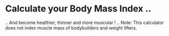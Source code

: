 # Calculate your Body Mass Index .. 

.. And become healthier, thinner and more muscular ! 
.. Note: This calculator does not index muscle mass of bodybuilders and weight lifters. 
